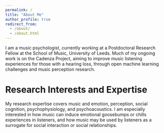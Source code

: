 ```yaml
---
permalink: /
title: "About Me"
author_profile: true
redirect_from: 
  - /about/
  - /about.html
---
```


I am a music psychologist, currently working at a Postdoctoral Research Fellow at the School of Music, University of Leeds. Much of my ongoing work is on the Cadenza Project, aiming to improve music listening experiences for those with a hearing loss, through open machine learning challenges and music perception research.

Research Interests and Expertise
======
My research expertise covers music and emotion, perception, social cognition, psychophysiology, and psychoacoustics. I am especially interested in how music can induce emotional goosebumps or chills experiences in listeners, and how music may be used by listeners as a surrogate for social interaction or social relationships.
